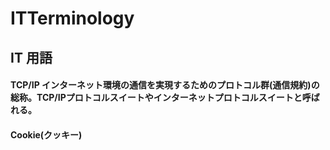 # ITTerminology
## IT 用語
#### TCP/IP インターネット環境の通信を実現するためのプロトコル群(通信規約)の総称。TCP/IPプロトコルスイートやインターネットプロトコルスイートと呼ばれる。
#### Cookie(クッキー)	
